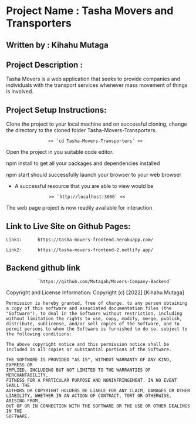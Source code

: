 # Project Name : Tasha Movers and Transporters

## Written by : Kihahu Mutaga

## Project Description :
Tasha Movers is a web application that seeks to provide companies and individuals with the transport services whenever mass movement of things is involved.

## Project Setup Instructions:
Clone the project to your local machine and on successful cloning, change the directory to the cloned folder Tasha-Movers-Transporters.

                    >> `cd Tasha-Movers-Transporters` <<

Open the project in you suitable code editor.

npm install to get all your packages and dependencies installed

npm start should successfully launch your browser to your web browser

 - A successful resource that you are able to view would be 
 
                    >> `http://localhost:3000` << 

The web page project is now readily available for interaction


## Link to Live Site on Github Pages:

    Link1:      https://tasha-movers-frontend.herokuapp.com/

    Link2:      https://tasha-movers-frontend-2.netlify.app/    

## Backend github link
            
                `https://github.com/Mutagah/Movers-Company-Backend`


Copyright and License Information:
                           Copyright (c) [2022] [Kihahu Mutaga]

    Permission is hereby granted, free of charge, to any person obtaining a copy of this software and associated documentation files (the "Software"), to deal in the Software without restriction, including without limitation the rights to use, copy, modify, merge, publish, distribute, sublicense, and/or sell copies of the Software, and to permit persons to whom the Software is furnished to do so, subject to the following conditions:
    
    The above copyright notice and this permission notice shall be included in all copies or substantial portions of the Software.

    THE SOFTWARE IS PROVIDED "AS IS", WITHOUT WARRANTY OF ANY KIND, EXPRESS OR
    IMPLIED, INCLUDING BUT NOT LIMITED TO THE WARRANTIES OF MERCHANTABILITY,
    FITNESS FOR A PARTICULAR PURPOSE AND NONINFRINGEMENT. IN NO EVENT SHALL THE
    AUTHORS OR COPYRIGHT HOLDERS BE LIABLE FOR ANY CLAIM, DAMAGES OR OTHER
    LIABILITY, WHETHER IN AN ACTION OF CONTRACT, TORT OR OTHERWISE, ARISING FROM,
    OUT OF OR IN CONNECTION WITH THE SOFTWARE OR THE USE OR OTHER DEALINGS IN THE
    SOFTWARE.